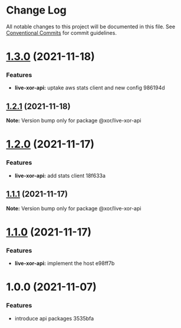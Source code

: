 # Change Log

All notable changes to this project will be documented in this file.
See [Conventional Commits](https://conventionalcommits.org) for commit guidelines.

# [1.3.0](/compare/@xor/live-xor-api@1.2.1...@xor/live-xor-api@1.3.0) (2021-11-18)


### Features

* **live-xor-api:** uptake aws stats client and new config 986194d





## [1.2.1](/compare/@xor/live-xor-api@1.2.0...@xor/live-xor-api@1.2.1) (2021-11-18)

**Note:** Version bump only for package @xor/live-xor-api





# [1.2.0](/compare/@xor/live-xor-api@1.1.1...@xor/live-xor-api@1.2.0) (2021-11-17)


### Features

* **live-xor-api:** add stats client 18f633a





## [1.1.1](/compare/@xor/live-xor-api@1.1.0...@xor/live-xor-api@1.1.1) (2021-11-17)

**Note:** Version bump only for package @xor/live-xor-api





# [1.1.0](/compare/@xor/live-xor-api@1.0.0...@xor/live-xor-api@1.1.0) (2021-11-17)


### Features

* **live-xor-api:** implement the host e98ff7b





# 1.0.0 (2021-11-07)


### Features

* introduce api packages 3535bfa

